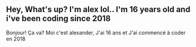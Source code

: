 Hey, What's up? I'm alex lol.. I'm 16 years old and i've been coding since 2018
-----
Bonjour! Ça va? Moi c'est alexander, J'ai 16 ans et J'ai commencé à coder en 2018
